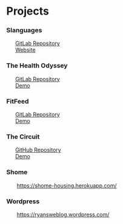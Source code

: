 # Projects


### Slanguages
&nbsp;&nbsp;&nbsp;&nbsp;&nbsp;&nbsp;[GitLab Repository](https://gitlab.com/alvarohare1/slanguage "Title") <br />
&nbsp;&nbsp;&nbsp;&nbsp;&nbsp;&nbsp;[Website](https://playslanguage.wixsite.com/bram "Title")

### The Health Odyssey 
&nbsp;&nbsp;&nbsp;&nbsp;&nbsp;&nbsp;[GitLab Repository](https://gitlab.com/ryangutz/idb "Title") <br />
&nbsp;&nbsp;&nbsp;&nbsp;&nbsp;&nbsp;[Demo](https://drive.google.com/open?id=1iX5SKnl52z1b6Da9ooMswu3tQs7wpQfE "Title")


### FitFeed
&nbsp;&nbsp;&nbsp;&nbsp;&nbsp;&nbsp;[GitLab Repository](https://gitlab.com/cchasteen99/fitfeed "Title") <br />
&nbsp;&nbsp;&nbsp;&nbsp;&nbsp;&nbsp;[Demo](https://drive.google.com/open?id=1sngjkyP0-VI7xuumuH6T9EGONMk9AeqH "Title")


### The Circuit
&nbsp;&nbsp;&nbsp;&nbsp;&nbsp;&nbsp;[GitHub Repository](https://github.com/shannonradey/cs354r_final "Title") <br />
&nbsp;&nbsp;&nbsp;&nbsp;&nbsp;&nbsp;[Demo](https://drive.google.com/open?id=1NbSNqKD4GiJVPWgNFyGrpvQjszwREKRu "Title")

### Shome
&nbsp;&nbsp;&nbsp;&nbsp;&nbsp;&nbsp; https://shome-housing.herokuapp.com/

### Wordpress
&nbsp;&nbsp;&nbsp;&nbsp;&nbsp;&nbsp; https://ryansweblog.wordpress.com/

